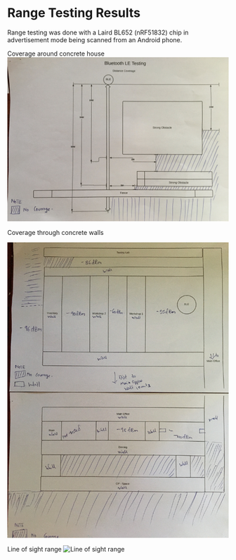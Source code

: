 # Range Testing Results

Range testing was done with a Laird BL652 (nRF51832) chip in advertisement mode being scanned from an Android phone.

Coverage around concrete house
![Coverage around concrete house](Range%20Testing%20Results/768DFA45-AB63-408E-B84A-8A7F18BEFE90.jpeg)

Coverage through concrete walls

![Coverage through concrete walls](Range%20Testing%20Results/0CAA08AD-79CD-42BD-ADC3-AA65A3272E82.jpeg)

Line of sight range
![Line of sight range](Range%20Testing%20Results/20210614_085821_mfnr.jpg)

